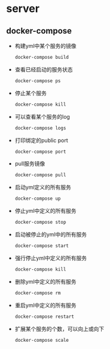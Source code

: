 # server

## docker-compose

- 构建yml中某个服务的镜像
    ```sh
    docker-compose build
    ```
- 查看已经启动的服务状态
    ```sh
    docker-compose ps
    ```
- 停止某个服务
    ```sh
    docker-compose kill
    ```
- 可以查看某个服务的log
    ```sh
    docker-compose logs
    ```
- 打印绑定的public port
    ```sh
    docker-compose port
    ```
- pull服务镜像
    ```sh
    docker-compose pull
    ```
- 启动yml定义的所有服务
    ```sh
    docker-compose up
    ```
- 停止yml中定义的所有服务
    ```sh
    docker-compose stop
    ```
- 启动被停止的yml中的所有服务
    ```sh
    docker-compose start
    ```
- 强行停止yml中定义的所有服务
    ```sh
    docker-compose kill
    ```
- 删除yml中定义的所有服务
    ```sh
    docker-compose rm
    ```
- 重启yml中定义的所有服务
    ```sh
    docker-compose restart
    ```
- 扩展某个服务的个数，可以向上或向下
    ```sh
    docker-compose scale
    ```